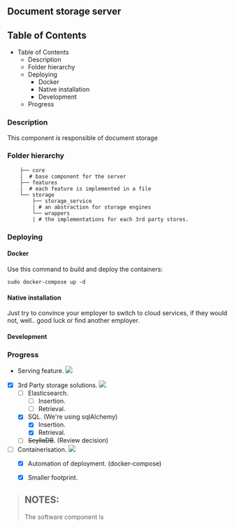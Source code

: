 
## Document storage server
## Table of Contents

- Table of Contents
  - Description
  - Folder hierarchy
  - Deploying
    - Docker
    - Native installation
    - Development
  - Progress




### Description

This component is responsible of document storage
### Folder hierarchy

        ├── core
        |  # base component for the server
        ├── features
        |  # each feature is implemented in a file
        └── storage
            ├── storage_service
            | # an abstraction for storage engines
            └── wrappers
            | # the implementations for each 3rd party stores.

### Deploying

#### Docker

Use this command to build and deploy the containers:

    sudo docker-compose up -d

#### Native installation

Just try to convince your employer to switch to cloud services, if they would not, well.. good luck or find another employer.


#### Development



### Progress
    
- Serving feature. ![](https://us-central1-progress-markdown.cloudfunctions.net/progress/70)

- [x] 3rd Party storage solutions. ![](https://us-central1-progress-markdown.cloudfunctions.net/progress/60)
  - [ ] Elasticsearch.
    - [ ] Insertion.
    - [ ] Retrieval.
  - [x] SQL. (We're using sqlAlchemy)
    - [x] Insertion.
    - [x] Retrieval.
  - [ ] ~~ScyllaDB~~. (Review decision)

- [ ] Containerisation. ![](https://us-central1-progress-markdown.cloudfunctions.net/progress/85)
  - [x] Automation of deployment. (docker-compose)
  - [x] Smaller footprint.



>## NOTES:
> The software component is 
> 
